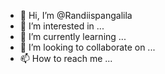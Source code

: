 - 👋 Hi, I’m @Randiispangalila
- 👀 I’m interested in ...
- 🌱 I’m currently learning ...
- 💞️ I’m looking to collaborate on ...
- 📫 How to reach me ...

<!---
Randiispangalila/Randiispangalila is a ✨ special ✨ repository because its `README.md` (this file) appears on your GitHub profile.
You can click the Preview link to take a look at your changes.
--->
